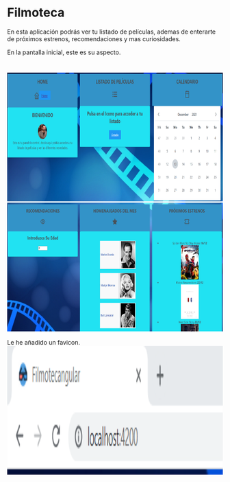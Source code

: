 # Filmoteca

En esta aplicación podrás ver tu listado de películas, ademas de enterarte de próximos estrenos, recomendaciones y mas curiosidades.

En la pantalla inicial, este es su aspecto.
#
<img height="300px" width="800px" src="/src/assets/img/Screenshot_1.png">
<img height="300px" width="800px" src="/src/assets/img/Screenshot_3.png">

Le he añadido un favicon.
<img height="300px" src="/src/assets/img/Screenshot_7.png">






